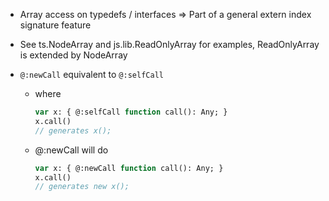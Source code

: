 - Array access on typedefs / interfaces
    => Part of a general extern index signature feature
- See ts.NodeArray and js.lib.ReadOnlyArray for examples, ReadOnlyArray is extended by NodeArray

- `@:newCall` equivalent to `@:selfCall`
    - where 
        ```haxe
        var x: { @:selfCall function call(): Any; }
        x.call()
        // generates x();
        ```
    - @:newCall will do
        ```haxe
        var x: { @:newCall function call(): Any; }
        x.call()
        // generates new x();
        ```